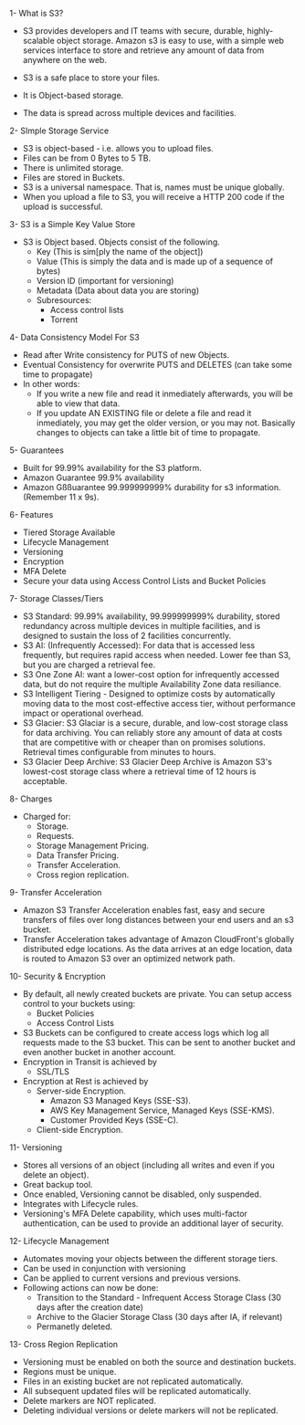 1- What is S3?

- S3 provides developers and IT teams with secure, durable, highly-scalable object storage. Amazon s3 is easy to use, with a simple web services interface to store and retrieve any amount of data from anywhere on the web.

- S3 is a safe place to store your files.
- It is Object-based storage.
- The data is spread across multiple devices and facilities.

2- SImple Storage Service

- S3 is object-based - i.e. allows you to upload files.
- Files can be from 0 Bytes to 5 TB.
- There is unlimited storage.
- Files are stored in Buckets.
- S3 is a universal namespace. That is, names must be unique globally.
- When you upload a file to S3, you will receive a HTTP 200 code if the upload is successful.

3- S3 is a Simple Key Value Store

- S3 is Object based. Objects consist of the following.
    - Key (This is sim[ply the name of the object])
    - Value (This is simply the data and is made up of a sequence of bytes)
    - Version ID (important for versioning)
    - Metadata (Data about data you are storing)
    - Subresources:
        - Access control lists
        - Torrent

4- Data Consistency Model For S3

- Read after Write consistency for PUTS of new Objects.
- Eventual Consistency for overwrite PUTS and DELETES (can take some time to propagate)
- In other words:
    - If you write a new file and read it inmediately afterwards, you will be able to view that data.
    - If you update AN EXISTING file or delete a file and read it inmediately, you may get the older version, or you may not. Basically changes to objects can take a little bit of time to propagate.

5- Guarantees

- Built for 99.99% availability for the S3 platform.
- Amazon Guarantee 99.9% availability
- Amazon Gßßuarantee 99.999999999% durability for s3 information. (Remember 11 x 9s).

6- Features

- Tiered Storage Available
- Lifecycle Management
- Versioning
- Encryption
- MFA Delete
- Secure your data using Access Control Lists and Bucket Policies

7- Storage Classes/Tiers

- S3 Standard: 99.99% availability, 99.999999999% durability, stored redundancy across multiple devices in multiple facilities, and is designed to sustain the loss of 2 facilities concurrently.
- S3 AI: (Infrequently Accessed): For data that is accessed less frequently, but requires rapid access when needed. Lower fee than S3, but you are charged a retrieval fee.
- S3 One Zone AI: want a lower-cost option for infrequently accessed data, but do not require the multiple Availability Zone data resiliance.
- S3 Intelligent Tiering - Designed to optimize costs by automatically moving data to the most cost-effective access tier, without performance impact or operational overhead.
- S3 Glacier: S3 Glaciar is a secure, durable, and low-cost storage class for data archiving. You can reliably store any amount of data at costs that are competitive with or cheaper than on promises solutions. Retrieval times configurable from minutes to hours.
- S3 Glacier Deep Archive: S3 Glacier Deep Archive is Amazon S3's lowest-cost storage class where a retrieval time of 12 hours is acceptable.

8- Charges

- Charged for:
    - Storage.
    - Requests.
    - Storage Management Pricing.
    - Data Transfer Pricing.
    - Transfer Acceleration.
    - Cross region replication.

9- Transfer Acceleration

- Amazon S3 Transfer Acceleration enables fast, easy and secure transfers of files over long distances between your end users and an s3 bucket.
- Transfer Acceleration takes advantage of Amazon CloudFront's globally distributed edge locations. As the data arrives at an edge location, data is routed to Amazon S3 over an optimized network path.

10- Security & Encryption

- By default, all newly created buckets are private. You can setup access control to your buckets using:
    - Bucket Policies
    - Access Control Lists
- S3 Buckets can be configured to create access logs which log all requests made to the S3 bucket. This can be sent to another bucket and even another bucket in another account.
- Encryption in Transit is achieved by
    - SSL/TLS
- Encryption at Rest is achieved by
    - Server-side Encryption.
        - Amazon S3 Managed Keys (SSE-S3).
        - AWS Key Management Service, Managed Keys (SSE-KMS).
        - Customer Provided Keys (SSE-C).
    - Client-side Encryption.

11- Versioning

- Stores all versions of an object (including all writes and even if you delete an object).
- Great backup tool.
- Once enabled, Versioning cannot be disabled, only suspended.
- Integrates with Lifecycle rules.
- Versioning's MFA Delete capability, which uses multi-factor authentication, can be used to provide an additional layer of security.

12- Lifecycle Management

- Automates moving your objects between the different storage tiers.
- Can be used in conjunction with versioning
- Can be applied to current versions and previous versions.
- Following actions can now be done:
    - Transition to the Standard - Infrequent Access Storage Class (30 days after the creation date)
    - Archive to the Glacier Storage Class (30 days after IA, if relevant)
    - Permanetly deleted.

13- Cross Region Replication

- Versioning must be enabled on both the source and destination buckets.
- Regions must be unique.
- Files in an existing bucket are not replicated automatically.
- All subsequent updated files will be replicated automatically.
- Delete markers are NOT replicated.
- Deleting individual versions or delete markers will not be replicated.
